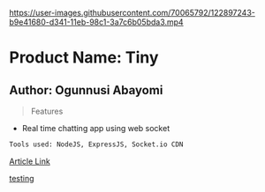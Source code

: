 

https://user-images.githubusercontent.com/70065792/122897243-b9e41680-d341-11eb-98c1-3a7c6b05bda3.mp4

# Product Name: Tiny

## Author: Ogunnusi Abayomi

> Features

* Real time chatting app using web socket

```html
Tools used: NodeJS, ExpressJS, Socket.io CDN
```
[Article Link](https://dev.to/drsimplegraffiti/chat-app-using-socket-io-1hp0)

[testing](http://localhost:3000)

